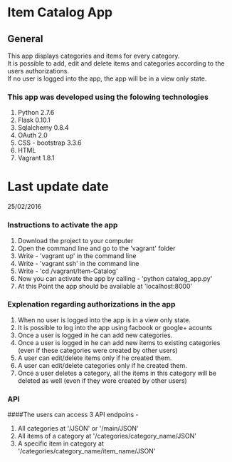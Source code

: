 # Item Catalog App

## General

This app displays categories and items for every category. </br>
It is possible to add, edit and delete items and categories according to the users authorizations. </br>
If no user is logged into the app, the app will be in a view only state. </br>

### This app was developed using the folowing technologies

1. Python 2.7.6
2. Flask 0.10.1
3. Sqlalchemy 0.8.4
4. OAuth 2.0
5. CSS - bootstrap 3.3.6
6. HTML
7. Vagrant 1.8.1

# Last update date

25/02/2016

### Instructions to activate the app

1. Download the project to your computer
2. Open the command line and go to the 'vagrant' folder
3. Write - 'vagrant up' in the command line
4. Write - 'vagrant ssh' in the command line
5. Write - 'cd /vagrant/Item-Catalog'
6. Now you can activate the app by calling - 'python catalog_app.py'
7. At this Point the app should be available at 'localhost:8000'

### Explenation regarding authorizations in the app

1. When no user is logged into the app is in a view only state.
2. It is possible to log into the app using facbook or google+ acounts
3. Once a user is logged in he can add new categories.
4. Once a user is logged in he can add new items to existing categories (even if these categories were created by other users)
5. A user can edit/delete items only if he created them.
6. A user can edit/delete categories only if he created them.
7. Once a user deletes a category, all the items in this category will be deleted as well (even if they were created by other users)

### API 

####The users can access 3 API endpoins - 

1. All categories at '/JSON' or '/main/JSON'
2. All items of a category at '/categories/category_name/JSON'
3. A specific item in category at '/categories/category_name/item_name/JSON' 
